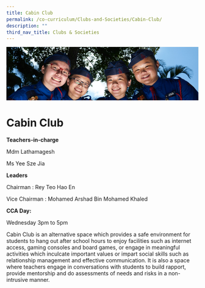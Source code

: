 ```yaml
---
title: Cabin Club
permalink: /co-curriculum/Clubs-and-Societies/Cabin-Club/
description: ""
third_nav_title: Clubs & Societies
---
```

![](/images/CCA.jpg)

Cabin Club
==========

**Teachers-in-charge** 

Mdm Lathamagesh

Ms Yee Sze Jia 

  

**Leaders**

Chairman : Rey Teo Hao En 

Vice Chairman : Mohamed Arshad Bin Mohamed Khaled 

  

**CCA Day:**

Wednesday 3pm to 5pm 

  

Cabin Club is an alternative space which provides a safe environment for students to hang out after school hours to enjoy facilities such as internet access, gaming consoles and board games, or engage in meaningful activities which inculcate important values or impart social skills such as relationship management and effective communication. It is also a space where teachers engage in conversations with students to build rapport, provide mentorship and do assessments of needs and risks in a non-intrusive manner.